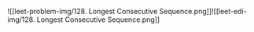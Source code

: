 ![[leet-problem-img/128. Longest Consecutive Sequence.png]]![[leet-edi-img/128. Longest Consecutive Sequence.png]]